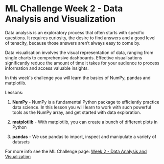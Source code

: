 # ML Challenge Week 2 - Data Analysis and Visualization

Data analysis is an exploratory process that often starts with specific questions. It requires curiosity, the desire to find answers and a good level of tenacity, because those answers aren’t always easy to come by.

Data visualisation involves the visual representation of data, ranging from single charts to comprehensive dashboards. Effective visualisations significantly reduce the amount of time it takes for your audience to process information and access valuable insights.

In this week's challenge you will learn the basics of NumPy, pandas and matplotlib.

Lessons:

1. **NumPy** - NumPy is a fundamental Python package to efficiently practice data science. In this lesson you will learn to work with such powerful tools as the NumPy array, and get started with data exploration.

2. **matplotlib** - With matplotlib, you can create a bunch of different plots in Python

3. **pandas** - We use pandas to import, inspect and manipulate a variety of datasets

For more info see the ML Challenge page: [Week 2 - Data Analysis and Visualization](https://radu-enuca.gitbook.io/ml-challenge/data-analysis-and-visualisation)
